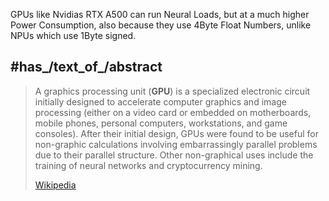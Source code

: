 GPUs like Nvidias RTX A500 can run Neural Loads, but at a much higher Power Consumption, 
also because they use 4Byte Float Numbers, unlike NPUs which use 1Byte signed. 

## #has_/text_of_/abstract 

> A graphics processing unit (**GPU**) is a specialized electronic circuit 
> initially designed to accelerate computer graphics and image processing (either on a video card or embedded on motherboards, mobile phones, personal computers, workstations, and game consoles). After their initial design, GPUs were found to be useful for non-graphic calculations involving embarrassingly parallel problems due to their parallel structure. Other non-graphical uses include the training of neural networks and cryptocurrency mining.
>
> [Wikipedia](https://en.wikipedia.org/wiki/Graphics%20processing%20unit)



